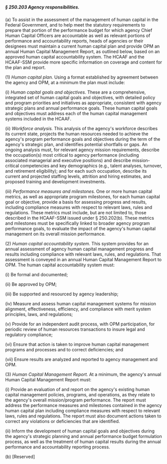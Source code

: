 ##### § 250.203 Agency responsibilities. #####

(a) To assist in the assessment of the management of human capital in the Federal Government, and to help meet the statutory requirements to prepare that portion of the performance budget for which agency Chief Human Capital Officers are accountable as well as relevant portions of performance and accountability reports, heads of agencies or their designees must maintain a current human capital plan and provide OPM an annual Human Capital Management Report, as outlined below, based on an approved human capital accountability system. The HCAAF and the HCAAF-SSM provide more specific information on coverage and content for the plan and report.

(1) *Human capital plan.* Using a format established by agreement between the agency and OPM, at a minimum the plan must include:

(i) *Human capital goals and objectives.* These are a comprehensive, integrated set of human capital goals and objectives, with detailed policy and program priorities and initiatives as appropriate, consistent with agency strategic plans and annual performance goals. These human capital goals and objectives must address each of the human capital management systems included in the HCAAF.

(ii) *Workforce analysis.* This analysis of the agency's workforce describes its current state, projects the human resources needed to achieve the agency's program performance goals and objectives during the term of the agency's strategic plan, and identifies potential shortfalls or gaps. An ongoing analysis must, for relevant agency mission requirements, describe the occupation(s) most critical to agency performance (including associated managerial and executive positions) and describe mission-critical competencies and key demographics (e.g., talent analyses, turnover, and retirement eligibility); and for each such occupation, describe its current and projected staffing levels, attrition and hiring estimates, and proposed training and development investments.

(iii) *Performance measures and milestones.* One or more human capital metrics, as well as appropriate program milestones, for each human capital goal or objective, provide a basis for assessing progress and results, including compliance measures with respect to relevant laws, rules and regulations. These metrics must include, but are not limited to, those described in the HCAAF-SSM issued under § 250.202(b). These metrics and milestones must be specifically linked to broader agency program performance goals, to evaluate the impact of the agency's human capital management on its overall mission performance.

(2) *Human capital accountability system.* This system provides for an annual assessment of agency human capital management progress and results including compliance with relevant laws, rules, and regulations. That assessment is conveyed in an annual Human Capital Management Report to OPM. The human capital accountability system must:

(i) Be formal and documented;

(ii) Be approved by OPM;

(iii) Be supported and resourced by agency leadership;

(iv) Measure and assess human capital management systems for mission alignment, effectiveness, efficiency, and compliance with merit system principles, laws, and regulations;

(v) Provide for an independent audit process, with OPM participation, for periodic review of human resources transactions to insure legal and regulatory compliance;

(vi) Ensure that action is taken to improve human capital management programs and processes and to correct deficiencies; and

(vii) Ensure results are analyzed and reported to agency management and OPM.

(3) *Human Capital Management Report.* At a minimum, the agency's annual Human Capital Management Report must:

(i) Provide an evaluation of and report on the agency's existing human capital management policies, programs, and operations, as they relate to the agency's overall mission/program performance. The report must address the performance measures and milestones contained in the agency human capital plan including compliance measures with respect to relevant laws, rules and regulations. The report must also document actions taken to correct any violations or deficiencies that are identified.

(ii) Inform the development of human capital goals and objectives during the agency's strategic planning and annual performance budget formulation process, as well as the treatment of human capital results during the annual performance and accountability reporting process.

(b) [Reserved]